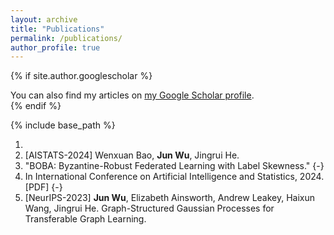 ```yaml
---
layout: archive
title: "Publications"
permalink: /publications/
author_profile: true
---
```


{% if site.author.googlescholar %}
  <div class="wordwrap">You can also find my articles on <a href="{{site.author.googlescholar}}">my Google Scholar profile</a>.</div>
{% endif %}

{% include base_path %}

<!---
{% for post in site.publications reversed %}
  {% include archive-single.html %}
{% endfor %}
-->

1. 
1. [AISTATS-2024] Wenxuan Bao, **Jun Wu**, Jingrui He.
1. "BOBA: Byzantine-Robust Federated Learning with Label Skewness." {-}
1. In International Conference on Artificial Intelligence and Statistics, 2024. [PDF] {-}
1. [NeurIPS-2023] **Jun Wu**, Elizabeth Ainsworth, Andrew Leakey, Haixun Wang, Jingrui He. Graph-Structured Gaussian Processes for Transferable Graph Learning.

